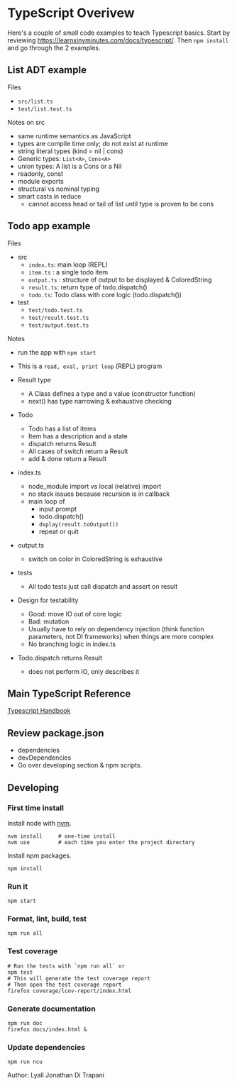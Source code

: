 TypeScript Overivew
===================

Here's a couple of small code examples to teach Typescript basics.
Start by reviewing <https://learnxinyminutes.com/docs/typescript/>.
Then `npm install` and go through the 2 examples.


List ADT example
----------------

Files

- `src/list.ts`
- `test/list.test.ts`

Notes on src

- same runtime semantics as JavaScript
- types are compile time only; do not exist at runtime
- string literal types (kind = nil | cons)
- Generic types: `List<A>`, `Cons<A>`
- union types: A list is a Cons or a Nil
- readonly, const
- module exports
- structural vs nominal typing
- smart casts in reduce
  - cannot access head or tail of list until type is proven to be cons


Todo app example
----------------

Files

- src
    - `index.ts`: main loop (REPL)
    - `item.ts` : a single todo item
    - `output.ts` : structure of output to be displayed & ColoredString
    - `result.ts`: return type of todo.dispatch()
    - `todo.ts`: Todo class with core logic (todo.dispatch())
- test
    - `test/todo.test.ts`
    - `test/result.test.ts`
    - `test/output.test.ts`

Notes

- run the app with `npm start`
- This is a `read, eval, print loop` (REPL) program

- Result type
    - A Class defines a type and a value (constructor function)
    - next() has type narrowing & exhaustive checking
- Todo
    - Todo has a list of items
    - Item has a description and a state
    - dispatch returns Result
    - All cases of switch return a Result
    - add & done return a Result
- index.ts
    - node\_module import vs local (relative) import
    - no stack issues because recursion is in callback
    - main loop of
        - input prompt
        - todo.dispatch()
        - `dsplay(result.toOutput())`
        - repeat or quit
- output.ts
    - switch on color in ColoredString is exhaustive
- tests
    - All todo tests just call dispatch and assert on result
- Design for testability
    - Good: move IO out of core logic
    - Bad: mutation
    - Usually have to rely on dependency injection
      (think function parameters, not DI frameworks) when things are more complex
    - No branching logic in index.ts
- Todo.dispatch returns Result
    - does not perform IO, only describes it


Main TypeScript Reference
-------------------------

[Typescript Handbook](https://www.typescriptlang.org/docs/handbook/intro.html)


Review package.json
--------------------

- dependencies
- devDependencies
- Go over developing section & npm scripts.


Developing
----------

### First time install ###

Install node with [nvm](https://github.com/nvm-sh/nvm).

    nvm install     # one-time install
    nvm use         # each time you enter the project directory

Install npm packages.

    npm install


### Run it ###

    npm start


### Format, lint, build, test ###

    npm run all


### Test coverage ###

    # Run the tests with `npm run all` or
    npm test
    # This will generate the test coverage report
    # Then open the test coverage report
    firefox coverage/lcov-report/index.html


### Generate documentation ###

    npm run doc
    firefox docs/index.html &


### Update dependencies ###

    npm run ncu


Author:  Lyall Jonathan Di Trapani
